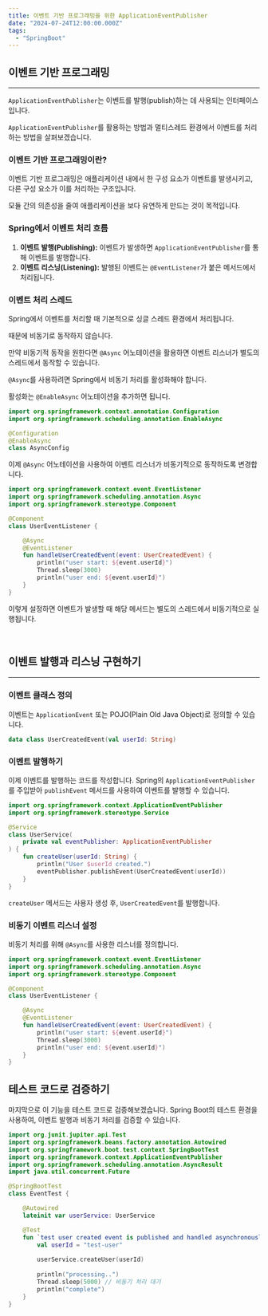 ```yaml
---
title: 이벤트 기반 프로그래밍을 위한 ApplicationEventPublisher
date: "2024-07-24T12:00:00.000Z"
tags:
  - "SpringBoot" 
---
```


## 이벤트 기반 프로그래밍
---

`ApplicationEventPublisher`는 이벤트를 발행(publish)하는 데 사용되는 인터페이스입니다. 

`ApplicationEventPublisher`를 활용하는 방법과 멀티스레드 환경에서 이벤트를 처리하는 방법을 살펴보겠습니다.

### 이벤트 기반 프로그래밍이란?

이벤트 기반 프로그래밍은 애플리케이션 내에서 한 구성 요소가 이벤트를 발생시키고, 다른 구성 요소가 이를 처리하는 구조입니다. 

모듈 간의 의존성을 줄여 애플리케이션을 보다 유연하게 만드는 것이 목적입니다.

### Spring에서 이벤트 처리 흐름

1. **이벤트 발행(Publishing):** 이벤트가 발생하면 `ApplicationEventPublisher`를 통해 이벤트를 발행합니다.
2. **이벤트 리스닝(Listening):** 발행된 이벤트는 `@EventListener`가 붙은 메서드에서 처리됩니다.

### 이벤트 처리 스레드

Spring에서 이벤트를 처리할 때 기본적으로 싱글 스레드 환경에서 처리됩니다.

때문에 비동기로 동작하지 않습니다.

만약 비동기적 동작을 원한다면 `@Async` 어노테이션을 활용하면 이벤트 리스너가 별도의 스레드에서 동작할 수 있습니다.

`@Async`를 사용하려면 Spring에서 비동기 처리를 활성화해야 합니다. 

활성화는 `@EnableAsync` 어노테이션을 추가하면 됩니다.

```kotlin
import org.springframework.context.annotation.Configuration
import org.springframework.scheduling.annotation.EnableAsync

@Configuration
@EnableAsync
class AsyncConfig
```

이제 `@Async` 어노테이션을 사용하여 이벤트 리스너가 비동기적으로 동작하도록 변경합니다.

```kotlin
import org.springframework.context.event.EventListener
import org.springframework.scheduling.annotation.Async
import org.springframework.stereotype.Component

@Component
class UserEventListener {

    @Async
    @EventListener
    fun handleUserCreatedEvent(event: UserCreatedEvent) {
        println("user start: ${event.userId}")
        Thread.sleep(3000)
        println("user end: ${event.userId}")
    }
}
```

이렇게 설정하면 이벤트가 발생할 때 해당 메서드는 별도의 스레드에서 비동기적으로 실행됩니다.

<br>

## 이벤트 발행과 리스닝 구현하기
---

### 이벤트 클래스 정의

이벤트는 `ApplicationEvent` 또는 POJO(Plain Old Java Object)로 정의할 수 있습니다.

```kotlin
data class UserCreatedEvent(val userId: String)
```

### 이벤트 발행하기

이제 이벤트를 발행하는 코드를 작성합니다. Spring의 `ApplicationEventPublisher`를 주입받아 `publishEvent` 메서드를 사용하여 이벤트를 발행할 수 있습니다.

```kotlin
import org.springframework.context.ApplicationEventPublisher
import org.springframework.stereotype.Service

@Service
class UserService(
    private val eventPublisher: ApplicationEventPublisher
) {
    fun createUser(userId: String) {
        println("User $userId created.")
        eventPublisher.publishEvent(UserCreatedEvent(userId))
    }
}
```

`createUser` 메서드는 사용자 생성 후, `UserCreatedEvent`를 발행합니다.

### 비동기 이벤트 리스너 설정

비동기 처리를 위해 `@Async`를 사용한 리스너를 정의합니다.

```kotlin
import org.springframework.context.event.EventListener
import org.springframework.scheduling.annotation.Async
import org.springframework.stereotype.Component

@Component
class UserEventListener {

    @Async
    @EventListener
    fun handleUserCreatedEvent(event: UserCreatedEvent) {
        println("user start: ${event.userId}")
        Thread.sleep(3000)
        println("user end: ${event.userId}")
    }
}
```

## 테스트 코드로 검증하기

마지막으로 이 기능을 테스트 코드로 검증해보겠습니다. Spring Boot의 테스트 환경을 사용하여, 이벤트 발행과 비동기 처리를 검증할 수 있습니다.

```kotlin
import org.junit.jupiter.api.Test
import org.springframework.beans.factory.annotation.Autowired
import org.springframework.boot.test.context.SpringBootTest
import org.springframework.context.ApplicationEventPublisher
import org.springframework.scheduling.annotation.AsyncResult
import java.util.concurrent.Future

@SpringBootTest
class EventTest {

    @Autowired
    lateinit var userService: UserService

    @Test
    fun `test user created event is published and handled asynchronously`() {
        val userId = "test-user"
        
        userService.createUser(userId)
        
        println("processing..")
        Thread.sleep(5000) // 비동기 처리 대기
        println("complete")
    }
}
```


